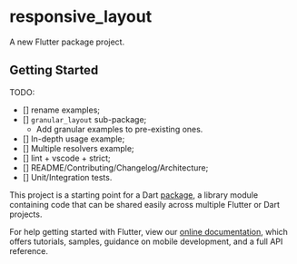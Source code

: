 # responsive_layout

A new Flutter package project.

## Getting Started

TODO:
- [] rename examples;
- [] `granular_layout` sub-package;
  - Add granular examples to pre-existing ones.
- [] In-depth usage example;
- [] Multiple resolvers example;
- [] lint + vscode + strict;
- [] README/Contributing/Changelog/Architecture;
- [] Unit/Integration tests.

This project is a starting point for a Dart
[package](https://flutter.dev/developing-packages/),
a library module containing code that can be shared easily across
multiple Flutter or Dart projects.

For help getting started with Flutter, view our 
[online documentation](https://flutter.dev/docs), which offers tutorials, 
samples, guidance on mobile development, and a full API reference.
